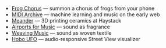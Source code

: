 - [Frog Chorus](https://frogchor.us) — <span class="project-description">summon a chorus of frogs from your phone</span>
- [MIDI Archive](/midi-archive) — <span class="project-description">machine learning and music on the early web</span>
- [Meander](https://medium.com/@reubenson/foray-into-3d-printing-with-clay-at-haystack-207064511cd) — <span class="project-description">3D printing ceramics at Haystack</span>
- [Airports for Music](https://www.ninaprotocol.com/hubs/airportsformusic) — <span class="project-description">sound as fragrance</span>
- [Weaving Music](/weaving) — <span class="project-description">sound as woven textile</span>
- [Hobo UFO](https://www.youtube.com/watch?v=ERbfczLUr-A) — <span class="project-description">audio-responsive Street View visualizer</span>
<!-- - [The Strategist](https://nymag.com/strategist) <span class="project-description">summon a chorus of frogs from your phone</span> -->
<!-- - [Ceramics for sale](https://sonceramics.etsy.com) -->
<!-- - [Radio program for WFMU](https://wfmu.org/playlists/shows/119916) -->
<!-- - [Homepage](https://reubenson.com) -->